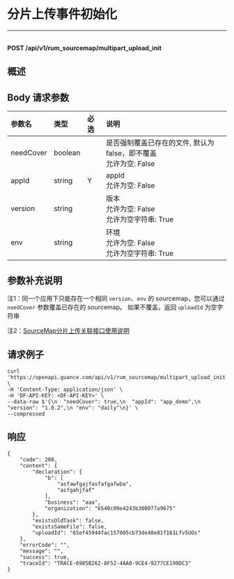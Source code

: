 # 分片上传事件初始化

---

<br />**POST /api/v1/rum_sourcemap/multipart_upload_init**

## 概述




## Body 请求参数

| 参数名        | 类型     | 必选   | 说明              |
|:-----------|:-------|:-----|:----------------|
| needCover | boolean |  | 是否强制覆盖已存在的文件, 默认为 false，即不覆盖<br>允许为空: False <br> |
| appId | string | Y | appId<br>允许为空: False <br> |
| version | string |  | 版本<br>允许为空: False <br>允许为空字符串: True <br> |
| env | string |  | 环境<br>允许为空: False <br>允许为空字符串: True <br> |

## 参数补充说明

注1：同一个应用下只能存在一个相同 `version`、`env` 的 sourcemap，您可以通过 `needCover` 参数覆盖已存在的 sourcemap。
如果不覆盖，返回 `uploadId` 为空字符串

注2：[SourceMap分片上传关联接口使用说明](../../../studio-backend/sourcemap-multipart-upload-init/)




## 请求例子
```shell
curl 'https://openapi.guance.com/api/v1/rum_sourcemap/multipart_upload_init' \
-H 'Content-Type: application/json' \
-H 'DF-API-KEY: <DF-API-KEY>' \
--data-raw $'{\n  "needCover": true,\n  "appId": "app_demo",\n "version": "1.0.2",\n "env": "daily"\n}' \
--compressed
```




## 响应
```shell
{
    "code": 200,
    "content": {
        "declaration": {
            "b": [
                "asfawfgajfasfafgafwba",
                "asfgahjfaf"
            ],
            "business": "aaa",
            "organization": "6540c09e4243b300077a9675"
        },
        "existsOldTask": false,
        "existsSameFile": false,
        "uploadId": "65ef45944fac157005cb73de48e81f161Lfv5UOs"
    },
    "errorCode": "",
    "message": "",
    "success": true,
    "traceId": "TRACE-6985B262-8F52-4AA0-9CE4-9277CE199DC3"
} 
```




